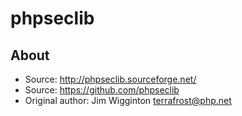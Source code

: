 phpseclib
=========

About
-----

* Source: http://phpseclib.sourceforge.net/
* Source: https://github.com/phpseclib
* Original author: Jim Wigginton <terrafrost@php.net>
